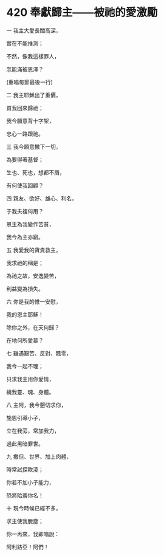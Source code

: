 # 420 奉獻歸主——被祂的愛激勵

一 我主大愛長闊高深，

實在不能推測；

不然，像我這樣罪人，

怎能滿被恩澤？

(重唱每節最後一行)

二 我主耶穌出了重價，

買我回來歸祂；

我今願意背十字架，

忠心一路跟祂。

三 我今願意撇下一切，

為要得著基督；

生也、死也，想都不屑，

有何使我回顧？

四 親友、欲好、雄心、利名，

于我夫複何用？

恩主為我變作苦貧，

我今為主亦窮。

五 我愛我的寶貴救主，

我求祂的稱是；

為祂之故，安逸變苦，

利益變為損失。

六 你是我的惟一安慰，

我的恩主耶穌！

除你之外，在天何歸？

在地何所愛慕？

七 雖遇艱苦、反對、飄零，

我今一起不理；

只求我主用你愛情，

繞我靈、魂、身體。

八 主阿，我今懇切求你，

施恩引導小子，

立在我旁，常加我力，

過此黑暗罪世。

九 撒但、世界、加上肉體，

時常試探欺淩；

你若不加小子能力，

恐將貽羞你名！

十 現今時候已經不多，

求主使我脫塵；

你一再來，我即唱說：

阿利路亞！阿們！

